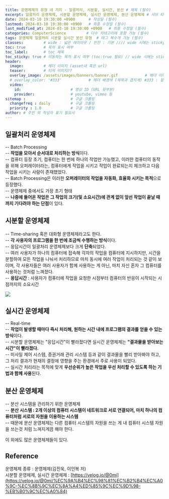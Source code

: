 ```yaml
---
title: 운영체제의 유형 네 가지 - 일괄처리, 시분할, 실시간, 분산 # 제목 (필수)
excerpt: 일괄처리 운영체제, 시분할 운영체제, 실시간 운영체제, 분산 운영체제 # 서브 타이틀이자 meta description (필수)
date: 2024-03-10 19:30:00 +0900      # 작성일 (필수)
lastmod: 2024-03-10 19:30:00 +0900   # 최종 수정일 (필수)
last_modified_at: 2024-03-10 19:30:00 +0900   # 최종 수정일 (필수)
categories: ComputerScience         # 다수 카테고리에 포함 가능 (필수)
tags: 운영체제 일괄처리 시분할 실시간 분산 유형  # 태그 복수개 가능 (필수)
classes:         # wide : 넓은 레이아웃 / 빈칸 : 기본 //// wide 시에는 sticky toc 불가
toc: true        # 목차 표시 여부
toc_label:       # toc 제목
toc_sticky: true # 이동하는 목차 표시 여부 (toc:true 필요) // wide 시에는 sticky toc 불가
header: 
  image:         # 헤더 이미지 (asset내 혹은 url)
  teaser:        # 티저 이미지??
  overlay_image: /assets/images/banners/banner.gif            # 헤더 이미지 (제목과 겹치게)
  # overlay_color: '#333'            # 헤더 배경색 (제목과 겹치게) #333 : 짙은 회색 (필수)
  video:
    id:                      # 영상 ID (URL 뒷부분)
    provider:                # youtube, vimeo 등
sitemap :                    # 구글 크롤링
  changefreq : daily         # 구글 크롤링
  priority : 1.0             # 구글 크롤링
author: # 주인 외 작성자 표기 필요시
---
```

<!--postNo: 20240310_002--> 


## 일괄처리 운영체제  

-- Batch Processing  
-- **작업을 모아서 순서대로 처리하는 방식**이다.  
-- 컴퓨터 등장 초기, 컴퓨터는 한 번에 하나의 작업만 가능했고, 이러한 컴퓨터의 동작을 위해 오퍼레이터라는, 컴퓨터에게 작업을 시키고 작업이 완료되는지 체크하고 다음 작업을 시키는 사람이 존재했었다.  
-- Batch Processing은 이러한 **오퍼레이터의 작업을 자동화, 효율화 시키는 목적**으로 등장했다.  
-- 운영체제 중에서도 가장 초기 형태  
-- **나중에 들어온 작업은 그 작업의 크기(및 소요시간)에 관계 없이 앞선 작업이 끝날 때까지 기다려야 하는 단점**이 있다.  

## 시분할 운영체제  

--  Time-sharing  혹은 대화형 운영체제라고도 한다.  
-- **각 사용자의 프로그램을 한 번에 조금씩 수행하는 방식**이다.  
-- 응답시간이 일괄처리 운영체제보다 크게 **단축**되었다.  
-- 여러 사용자가 하나의 컴퓨터에 접속해 각자의 작업을 컴퓨터에 지시하지만, 시간을 분할하여 모든 작업을 나눠서 처리하므로 마치 동시에 여러 작업이 처리되는 것 같이 보이며, 각 사용자들은 여러 사용자가 함께 사용하는 게 아닌, 마치 자신 혼자 그 컴퓨터를 사용하는 것처럼 느껴졌다.  
-- **응답시간** : 사용자가 컴퓨터에 작업을 요청한 시점부터 컴퓨터의 반응이 시작되는 시점까지의 소요시간  

![](/assets/images/20240310_002_001.png)  

## 실시간 운영체제  

-- Real-time  
-- **작업이 발생할 때마다 즉시 처리해, 원하는 시간 내에 프로그램의 결과를 얻을 수 있는 방식**이다.  
-- 시분할 운영체제는 "응답시간"이 빨라졌다면 실시간 운영체제는 **"결과물을 받아보는 시간"이 빨라졌다.**  
-- 미사일 제어 시스템, 증권거래 관리 시스템 등과 같이 결과물을 빨리 받아봐야 하고, 그 처리 결과가 현재의 결정에 영향을 주는 환경에서 주로 사용이 되었다.  
-- 실시간 처리라는 목적에 맞게 **우선순위가 높은 작업을 우선 처리할 수 있도록 하는 기법과 함께 사용**된다.  

## 분산 운영체제  

-- 분산 시스템을 관리하기 위한 운영체제  
-- **분산 시스템 : 2개 이상의 컴퓨터 시스템이 네트워크로 서로 연결되어, 마치 하나의 컴퓨터처럼 서로의 자원을 이용하는 시스템**  
-- 때문에 분산 운영체제는 다른 컴퓨터 시스템의 자원을 쓰는 게 내 컴퓨터 시스템 자원을 쓰는것 처럼 느껴지게끔 해야 한다.  


이 외에도 많은 운영체제들이 있다.  

## Reference  

운영체제 종류 : 운영체제(김진욱, 이인복 저)  
시분할 운영체제, 실시간 운영체제 : [https://velog.io/@0mi](https://velog.io/@0mi/%EC%9A%B4%EC%98%81%EC%B2%B4%EC%A0%9C-%EC%8B%9C%EC%8A%A4%ED%85%9C%EC%9D%98-%EB%B0%9C%EC%A0%84)  